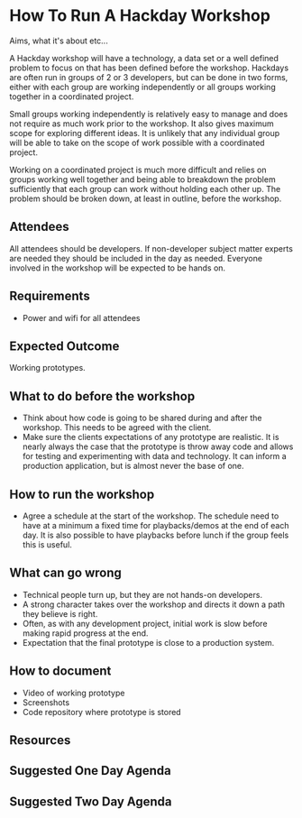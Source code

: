 # How To Run A Hackday Workshop
Aims, what it's about etc...

A Hackday workshop will have a technology, a data set or a well defined problem to focus on that has been defined before the workshop. Hackdays are often run in groups of 2 or 3 developers, but can be done in two forms, either with each group are working independently or all groups working together in a coordinated project.

Small groups working independently is relatively easy to manage and does not require as much work prior to the workshop.  It also gives maximum scope for exploring different ideas. It is unlikely that any individual group will be able to take on the scope of work possible with a coordinated project.

Working on a coordinated project is much more difficult and relies on groups working well together and being able to breakdown the problem sufficiently that each group can work without holding each other up. The problem should be broken down, at least in outline, before the workshop.

## Attendees
All attendees should be developers. If non-developer subject matter experts are needed they should be included in the day as needed. Everyone involved in the workshop will be expected to be hands on.

## Requirements
* Power and wifi for all attendees


## Expected Outcome
Working prototypes.

## What to do before the workshop
* Think about how code is going to be shared during and after the workshop. This needs to be agreed with the client.
* Make sure the clients expectations of any prototype are realistic. It is nearly always the case that the prototype is throw away code and allows for testing and experimenting with data and technology. It can inform a production application, but is almost never the base of one.

## How to run the workshop
* Agree a schedule at the start of the workshop.  The schedule need to have at a minimum a fixed time for playbacks/demos at the end of each day. It is also possible to have playbacks before lunch if the group feels this is useful.

## What can go wrong
* Technical people turn up, but they are not hands-on developers.
* A strong character takes over the workshop and directs it down a path they believe is right.
* Often, as with any development project, initial work is slow before making rapid progress at the end.
* Expectation that the final prototype is close to a production system.

## How to document
* Video of working prototype
* Screenshots
* Code repository where prototype is stored

## Resources

## Suggested One Day Agenda

## Suggested Two Day Agenda
